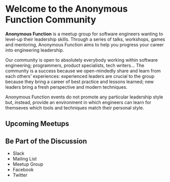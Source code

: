 # Welcome to the Anonymous Function Community

**Anonymous Function** is a meetup group for software engineers wanting to level-up their leadership skills. Through a series of talks, workshops, games and mentoring, Anonymous Function aims to help you progress your career into engineering leadership.

Our community is open to absolutely everybody working within software engineering; programmers, product specialists, tech writers... The community is a success because we open-mindedly share and learn from each others' experiences: experienced leaders are crucial to the group because they bring a career of best practice and lessons learned; new leaders bring a fresh perspective and modern techniques.

Anonymous Function events do not promote any particular leadership style but, instead, provide an environment in which engineers can learn for themseves which tools and techniques match their personal style.

## Upcoming Meetups

## Be Part of the Discussion

- Slack
- Mailing List
- Meetup Group
- Facebook
- Twitter